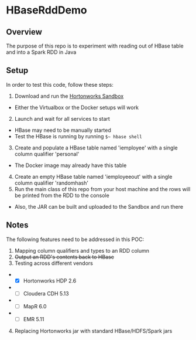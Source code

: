 # HBaseRddDemo

## Overview

The purpose of this repo is to experiment with reading out of HBase table and into a Spark RDD in Java

## Setup

In order to test this code, follow these steps:
1. Download and run the [Hortonworks Sandbox](https://hortonworks.com/downloads/#sandbox)
  * Either the Virtualbox or the Docker setups will work
2. Launch and wait for all services to start
  * HBase may need to be manually started
  * Test the HBase is running by running `$~ hbase shell`
3. Create and populate a HBase table named 'iemployee' with a single column qualifier 'personal'
  * The Docker image may already have this table
4. Create an empty HBase table named 'iemployeeout' with a single column qualifier 'randomhash'
5. Run the main class of this repo from your host machine and the rows will be printed from the RDD to the console
  * Also, the JAR can be built and uploaded to the Sandbox and run there

## Notes

The following features need to be addressed in this POC:
1. Mapping column qualifiers and types to an RDD column
2. ~~Output an RDD's contents back to HBase~~
3. Testing across different vendors
  * -[X] Hortonworks HDP 2.6
  * -[ ] Cloudera CDH 5.13
  * -[ ] MapR 6.0
  * -[ ] EMR 5.11
4. Replacing Hortonworks jar with standard HBase/HDFS/Spark jars



